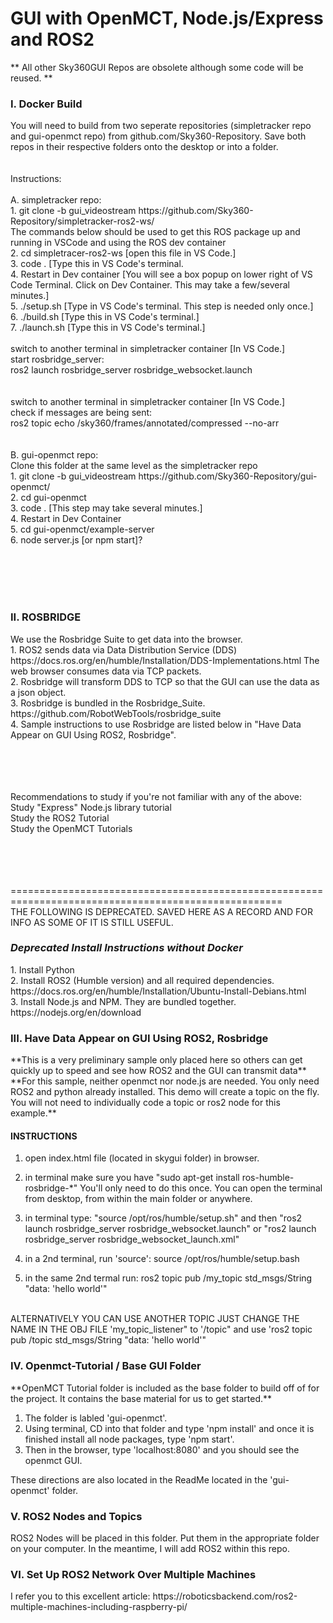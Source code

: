 <h1>GUI with OpenMCT, Node.js/Express and ROS2</h1>

** All other Sky360GUI Repos are obsolete although some code will be reused. **
<h3>I. Docker Build</h3>
You will need to build from two seperate repositories (simpletracker repo and gui-openmct repo) from github.com/Sky360-Repository. Save both repos in their respective folders onto the desktop or into a folder.
<br><br><br>
Instructions:<br><br>
A. simpletracker repo:<br>
1. git clone -b gui_videostream https://github.com/Sky360-Repository/simpletracker-ros2-ws/
<br>
The commands below should be used to get this ROS package up and running in VSCode and using the ROS dev container<br>
2. cd simpletracer-ros2-ws [open this file in VS Code.]<br>
3. code . [Type this in VS Code's terminal. <br>
4. Restart in Dev container [You will see a box popup on lower right of VS Code Terminal. Click on Dev Container. This may take a few/several minutes.]<br>
5. ./setup.sh [Type in VS Code's terminal. This step is needed only once.]<br>
6. ./build.sh  [Type this in VS Code's terminal.] <br>
7. ./launch.sh   [Type this in VS Code's terminal.] 
<br><br>
switch to another terminal in simpletracker container [In VS Code.]<br>
start rosbridge_server:<br>
ros2 launch rosbridge_server rosbridge_websocket.launch<br>
<br><br>
switch to another terminal in simpletracker container [In VS Code.]<br>
check if messages are being sent:<br>
ros2 topic echo /sky360/frames/annotated/compressed --no-arr
<br><br><br>
B. gui-openmct repo:<br>
Clone this folder at the same level as the simpletracker repo<br>
1. git clone -b gui_videostream https://github.com/Sky360-Repository/gui-openmct/<br>
2. cd gui-openmct<br>
3. code .   [This step may take several minutes.]<br>
4. Restart in Dev Container<br>
5. cd gui-openmct/example-server<br>
6. node server.js [or npm start]?

<br><br><br><br>
<h3>II. ROSBRIDGE</h3>
We use the Rosbridge Suite to get data into the browser.<br>
1. ROS2 sends data via Data Distribution Service (DDS) https://docs.ros.org/en/humble/Installation/DDS-Implementations.html The web browser consumes data via TCP packets. <br>
2. Rosbridge will transform DDS to TCP so that the GUI can use the data as a json object. <br>
3. Rosbridge is bundled in the Rosbridge_Suite. https://github.com/RobotWebTools/rosbridge_suite <br>
4. Sample instructions to use Rosbridge are listed below in "Have Data Appear on GUI Using ROS2, Rosbridge".


<br><br><br><br>
Recommendations to study if you're not familiar with any of the above:<br>
Study "Express" Node.js library tutorial<br>
Study the ROS2 Tutorial<br>
Study the OpenMCT Tutorials<br>


<br><br><br><br>
=====================================================================================================<br>
THE FOLLOWING IS DEPRECATED.  SAVED HERE AS A RECORD AND FOR INFO AS SOME OF IT IS STILL USEFUL.
<h3><em>Deprecated Install Instructions without Docker</em></h3>
1. Install Python<br>
2. Install ROS2 (Humble version) and all required dependencies. https://docs.ros.org/en/humble/Installation/Ubuntu-Install-Debians.html<br>
3. Install Node.js and NPM. They are bundled together. https://nodejs.org/en/download<br>





<h3>III. Have Data Appear on GUI Using ROS2, Rosbridge</h3>
**This is a very preliminary sample only placed here so others can get quickly up to speed and see how ROS2 and the GUI can transmit data**
**For this sample, neither openmct nor node.js are needed. You only need ROS2 and python already installed. This demo will create a topic on the fly. You will not need to individually code a topic or ros2 node for this example.**

<h4>INSTRUCTIONS</h4>
    
1. open index.html file (located in skygui folder) in browser.<br>

2. in terminal make sure you have "sudo apt-get install ros-humble-rosbridge-*" 
    You'll only need to do this once. You can open the terminal from desktop, from within the main folder or anywhere.<br>
     
3. in terminal type: "source /opt/ros/humble/setup.sh" and then "ros2 launch rosbridge_server rosbridge_websocket.launch" or "ros2 launch rosbridge_server rosbridge_websocket_launch.xml"<br>

4. in a 2nd terminal, run 'source': source /opt/ros/humble/setup.bash <br>

5. in the same 2nd termal run: ros2 topic pub /my_topic std_msgs/String "data: 'hello world'"
<br>
    ALTERNATIVELY YOU CAN USE ANOTHER TOPIC JUST CHANGE THE NAME IN THE OBJ FILE 'my_topic_listener" to
     '/topic" and use 'ros2 topic pub /topic std_msgs/String "data: 'hello world'"<br>
     
 
<h3>IV. Openmct-Tutorial / Base GUI Folder</h3>
**OpenMCT Tutorial folder is included as the base folder to build off of for the project. It contains the base material for us to get started.**<br>

1. The folder is labled 'gui-openmct'. <br>
2. Using terminal, CD into that folder and type 'npm install' and once it is finished install all node packages, type 'npm start'. <br>
3. Then in the browser, type 'localhost:8080' and you should see the openmct GUI. <br> 


These directions are also located in the ReadMe located in the 'gui-openmct' folder.


<h3>V. ROS2 Nodes and Topics</h3>
ROS2 Nodes will be placed in this folder. Put them in the appropriate folder on your computer. In the meantime, I will add ROS2 within this repo.


<h3>VI. Set Up ROS2 Network Over Multiple Machines</h3>
I refer you to this excellent article: 
https://roboticsbackend.com/ros2-multiple-machines-including-raspberry-pi/

